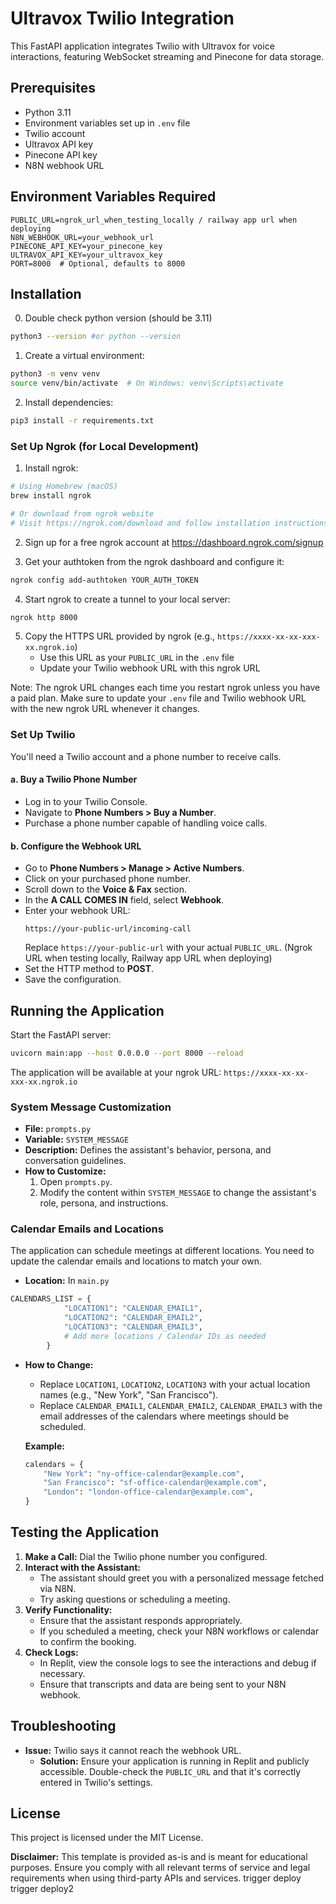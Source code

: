 # Ultravox Twilio Integration

This FastAPI application integrates Twilio with Ultravox for voice interactions, featuring WebSocket streaming and Pinecone for data storage.

## Prerequisites

- Python 3.11
- Environment variables set up in `.env` file
- Twilio account
- Ultravox API key
- Pinecone API key
- N8N webhook URL

## Environment Variables Required

```
PUBLIC_URL=ngrok_url_when_testing_locally / railway app url when deploying
N8N_WEBHOOK_URL=your_webhook_url
PINECONE_API_KEY=your_pinecone_key
ULTRAVOX_API_KEY=your_ultravox_key
PORT=8000  # Optional, defaults to 8000
```

## Installation

0. Double check python version (should be 3.11)
```bash
python3 --version #or python --version
```

1. Create a virtual environment:
```bash
python3 -m venv venv
source venv/bin/activate  # On Windows: venv\Scripts\activate
```

2. Install dependencies:
```bash
pip3 install -r requirements.txt
```

### Set Up Ngrok (for Local Development)

1. Install ngrok:
```bash
# Using Homebrew (macOS)
brew install ngrok

# Or download from ngrok website
# Visit https://ngrok.com/download and follow installation instructions
```

2. Sign up for a free ngrok account at https://dashboard.ngrok.com/signup

3. Get your authtoken from the ngrok dashboard and configure it:
```bash
ngrok config add-authtoken YOUR_AUTH_TOKEN
```

4. Start ngrok to create a tunnel to your local server:
```bash
ngrok http 8000
```

5. Copy the HTTPS URL provided by ngrok (e.g., `https://xxxx-xx-xx-xxx-xx.ngrok.io`)
   - Use this URL as your `PUBLIC_URL` in the `.env` file
   - Update your Twilio webhook URL with this ngrok URL

Note: The ngrok URL changes each time you restart ngrok unless you have a paid plan. Make sure to update your `.env` file and Twilio webhook URL with the new ngrok URL whenever it changes.

### Set Up Twilio

You'll need a Twilio account and a phone number to receive calls.

#### a. Buy a Twilio Phone Number
- Log in to your Twilio Console.
- Navigate to **Phone Numbers > Buy a Number**.
- Purchase a phone number capable of handling voice calls.

#### b. Configure the Webhook URL
- Go to **Phone Numbers > Manage > Active Numbers**.
- Click on your purchased phone number.
- Scroll down to the **Voice & Fax** section.
- In the **A CALL COMES IN** field, select **Webhook**.
- Enter your webhook URL:
  ```
  https://your-public-url/incoming-call
  ```
  Replace `https://your-public-url` with your actual `PUBLIC_URL`. (Ngrok URL when testing locally, Railway app URL when deploying)
- Set the HTTP method to **POST**.
- Save the configuration.


## Running the Application

Start the FastAPI server:
```bash
uvicorn main:app --host 0.0.0.0 --port 8000 --reload
```

The application will be available at your ngrok URL: `https://xxxx-xx-xx-xxx-xx.ngrok.io`


### System Message Customization
- **File:** `prompts.py`
- **Variable:** `SYSTEM_MESSAGE`
- **Description:** Defines the assistant's behavior, persona, and conversation guidelines.
- **How to Customize:**
  1. Open `prompts.py`.
  2. Modify the content within `SYSTEM_MESSAGE` to change the assistant's role, persona, and instructions.


### Calendar Emails and Locations

The application can schedule meetings at different locations. You need to update the calendar emails and locations to match your own.

- **Location:** In `main.py`

```python
CALENDARS_LIST = {
            "LOCATION1": "CALENDAR_EMAIL1",
            "LOCATION2": "CALENDAR_EMAIL2",
            "LOCATION3": "CALENDAR_EMAIL3",
            # Add more locations / Calendar IDs as needed
        }
```

- **How to Change:**
  - Replace `LOCATION1`, `LOCATION2`, `LOCATION3` with your actual location names (e.g., "New York", "San Francisco").
  - Replace `CALENDAR_EMAIL1`, `CALENDAR_EMAIL2`, `CALENDAR_EMAIL3` with the email addresses of the calendars where meetings should be scheduled.

  **Example:**
  ```python
  calendars = {
      "New York": "ny-office-calendar@example.com",
      "San Francisco": "sf-office-calendar@example.com",
      "London": "london-office-calendar@example.com",
  }
  ```

## Testing the Application

1. **Make a Call:** Dial the Twilio phone number you configured.
2. **Interact with the Assistant:**
   - The assistant should greet you with a personalized message fetched via N8N.
   - Try asking questions or scheduling a meeting.
3. **Verify Functionality:**
   - Ensure that the assistant responds appropriately.
   - If you scheduled a meeting, check your N8N workflows or calendar to confirm the booking.
4. **Check Logs:**
   - In Replit, view the console logs to see the interactions and debug if necessary.
   - Ensure that transcripts and data are being sent to your N8N webhook.

## Troubleshooting

- **Issue:** Twilio says it cannot reach the webhook URL.
  - **Solution:** Ensure your application is running in Replit and publicly accessible. Double-check the `PUBLIC_URL` and that it's correctly entered in Twilio's settings.


## License

This project is licensed under the MIT License.

**Disclaimer:** This template is provided as-is and is meant for educational purposes. Ensure you comply with all relevant terms of service and legal requirements when using third-party APIs and services.
trigger deploy
trigger deploy2

